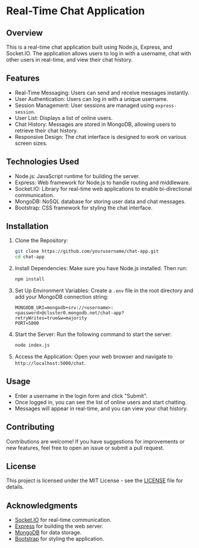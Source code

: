 # Real-Time Chat Application

## Overview
This is a real-time chat application built using Node.js, Express, and Socket.IO. The application allows users to log in with a username, chat with other users in real-time, and view their chat history.

## Features
- Real-Time Messaging: Users can send and receive messages instantly.
- User Authentication: Users can log in with a unique username.
- Session Management: User sessions are managed using `express-session`.
- User List: Displays a list of online users.
- Chat History: Messages are stored in MongoDB, allowing users to retrieve their chat history.
- Responsive Design: The chat interface is designed to work on various screen sizes.

## Technologies Used
- Node.js: JavaScript runtime for building the server.
- Express: Web framework for Node.js to handle routing and middleware.
- Socket.IO: Library for real-time web applications to enable bi-directional communication.
- MongoDB: NoSQL database for storing user data and chat messages.
- Bootstrap: CSS framework for styling the chat interface.

## Installation

1. Clone the Repository:
   ```bash
   git clone https://github.com/yourusername/chat-app.git
   cd chat-app
   ```

2. Install Dependencies:
   Make sure you have Node.js installed. Then run:
   ```bash
   npm install
   ```

3. Set Up Environment Variables:
   Create a `.env` file in the root directory and add your MongoDB connection string:
   ```plaintext
   MONGODB_URI=mongodb+srv://<username>:<password>@cluster0.mongodb.net/chat-app?retryWrites=true&w=majority
   PORT=5000
   ```

4. Start the Server:
   Run the following command to start the server:
   ```bash
   node index.js
   ```

5. Access the Application:
   Open your web browser and navigate to `http://localhost:5000/chat`.

## Usage
- Enter a username in the login form and click "Submit".
- Once logged in, you can see the list of online users and start chatting.
- Messages will appear in real-time, and you can view your chat history.

## Contributing
Contributions are welcome! If you have suggestions for improvements or new features, feel free to open an issue or submit a pull request.

## License
This project is licensed under the MIT License - see the [LICENSE](LICENSE) file for details.

## Acknowledgments
- [Socket.IO](https://socket.io/) for real-time communication.
- [Express](https://expressjs.com/) for building the web server.
- [MongoDB](https://www.mongodb.com/) for data storage.
- [Bootstrap](https://getbootstrap.com/) for styling the application.

